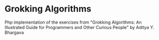 Grokking Algorithms
==
Php implementation of the exercises from "Grokking Algorithms: An Illustrated Guide for Programmers and Other Curious People" by Aditya Y. Bhargava